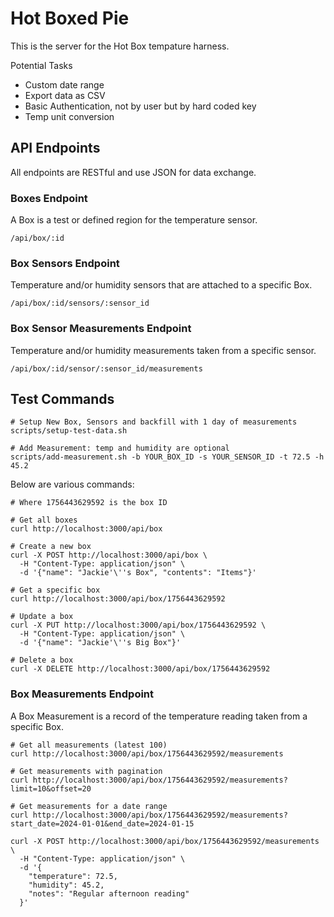 # Hot Boxed Pie
This is the server for the Hot Box tempature harness.

Potential Tasks
- Custom date range
- Export data as CSV
- Basic Authentication, not by user but by hard coded key
- Temp unit conversion


## API Endpoints
All endpoints are RESTful and use JSON for data exchange.

### Boxes Endpoint
A Box is a test or defined region for the temperature sensor.
```
/api/box/:id
```

### Box Sensors Endpoint
Temperature and/or humidity sensors that are attached to a specific Box.
```
/api/box/:id/sensors/:sensor_id
```

### Box Sensor Measurements Endpoint
Temperature and/or humidity measurements taken from a specific sensor.
```
/api/box/:id/sensor/:sensor_id/measurements
```

## Test Commands
```shell
# Setup New Box, Sensors and backfill with 1 day of measurements
scripts/setup-test-data.sh

# Add Measurement: temp and humidity are optional
scripts/add-measurement.sh -b YOUR_BOX_ID -s YOUR_SENSOR_ID -t 72.5 -h 45.2
```

Below are various commands:

```shell
# Where 1756443629592 is the box ID

# Get all boxes
curl http://localhost:3000/api/box

# Create a new box
curl -X POST http://localhost:3000/api/box \
  -H "Content-Type: application/json" \
  -d '{"name": "Jackie'\''s Box", "contents": "Items"}'

# Get a specific box
curl http://localhost:3000/api/box/1756443629592

# Update a box
curl -X PUT http://localhost:3000/api/box/1756443629592 \
  -H "Content-Type: application/json" \
  -d '{"name": "Jackie'\''s Big Box"}'

# Delete a box
curl -X DELETE http://localhost:3000/api/box/1756443629592
```

### Box Measurements Endpoint
A Box Measurement is a record of the temperature reading taken from a specific Box.

```shell
# Get all measurements (latest 100)
curl http://localhost:3000/api/box/1756443629592/measurements

# Get measurements with pagination
curl http://localhost:3000/api/box/1756443629592/measurements?limit=10&offset=20

# Get measurements for a date range
curl http://localhost:3000/api/box/1756443629592/measurements?start_date=2024-01-01&end_date=2024-01-15

curl -X POST http://localhost:3000/api/box/1756443629592/measurements \
  -H "Content-Type: application/json" \
  -d '{
    "temperature": 72.5,
    "humidity": 45.2,
    "notes": "Regular afternoon reading"
  }'
```
